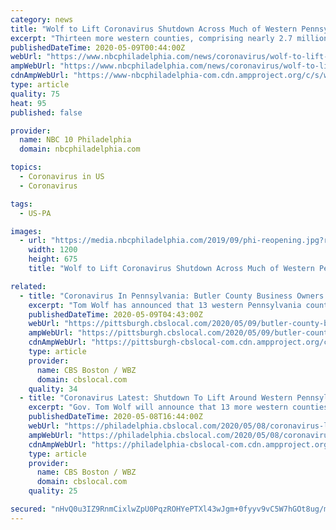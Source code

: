 ```yaml
---
category: news
title: "Wolf to Lift Coronavirus Shutdown Across Much of Western Pennsylvania"
excerpt: "Thirteen more western counties, comprising nearly 2.7 million residents and much of the Pittsburgh metropolitan area, can shed Gov. Tom Wolf’s most restrictive pandemic orders on movement and businesses next week,"
publishedDateTime: 2020-05-09T00:44:00Z
webUrl: "https://www.nbcphiladelphia.com/news/coronavirus/wolf-to-lift-coronavirus-shutdown-in-13-western-pennsylvania-counties/2389143/"
ampWebUrl: "https://www.nbcphiladelphia.com/news/coronavirus/wolf-to-lift-coronavirus-shutdown-in-13-western-pennsylvania-counties/2389143/?amp"
cdnAmpWebUrl: "https://www-nbcphiladelphia-com.cdn.ampproject.org/c/s/www.nbcphiladelphia.com/news/coronavirus/wolf-to-lift-coronavirus-shutdown-in-13-western-pennsylvania-counties/2389143/?amp"
type: article
quality: 75
heat: 95
published: false

provider:
  name: NBC 10 Philadelphia
  domain: nbcphiladelphia.com

topics:
  - Coronavirus in US
  - Coronavirus

tags:
  - US-PA

images:
  - url: "https://media.nbcphiladelphia.com/2019/09/phi-reopening.jpg?resize=1200%2C675"
    width: 1200
    height: 675
    title: "Wolf to Lift Coronavirus Shutdown Across Much of Western Pennsylvania"

related:
  - title: "Coronavirus In Pennsylvania: Butler County Business Owners Ready To Take Next Step In Coronavirus Reopening Plan"
    excerpt: "Tom Wolf has announced that 13 western Pennsylvania counties, including the heavily populated Pittsburgh metropolitan area, can shed his most restrictive coronavirus pandemic orders on movement and businesses."
    publishedDateTime: 2020-05-09T04:43:00Z
    webUrl: "https://pittsburgh.cbslocal.com/2020/05/09/butler-county-business-owners-ready-to-take-next-step/"
    ampWebUrl: "https://pittsburgh.cbslocal.com/2020/05/09/butler-county-business-owners-ready-to-take-next-step/amp/"
    cdnAmpWebUrl: "https://pittsburgh-cbslocal-com.cdn.ampproject.org/c/s/pittsburgh.cbslocal.com/2020/05/09/butler-county-business-owners-ready-to-take-next-step/amp/"
    type: article
    provider:
      name: CBS Boston / WBZ
      domain: cbslocal.com
    quality: 34
  - title: "Coronavirus Latest: Shutdown To Lift Around Western Pennsylvania Next Week As Stay-At-Home Orders Extended For Philadelphia Region"
    excerpt: "Gov. Tom Wolf will announce that 13 more western counties, including much of the Pittsburgh metropolitan area, can shed his most restrictive pandemic orders on movement and businesses next week, joining much of northern Pennsylvania that began emerging Friday."
    publishedDateTime: 2020-05-08T16:44:00Z
    webUrl: "https://philadelphia.cbslocal.com/2020/05/08/coronavirus-latest-shutdown-to-lift-around-western-pennsylvania-next-week-as-stay-at-home-orders-extended-for-philadelphia-region/"
    ampWebUrl: "https://philadelphia.cbslocal.com/2020/05/08/coronavirus-latest-shutdown-to-lift-around-western-pennsylvania-next-week-as-stay-at-home-orders-extended-for-philadelphia-region/amp/"
    cdnAmpWebUrl: "https://philadelphia-cbslocal-com.cdn.ampproject.org/c/s/philadelphia.cbslocal.com/2020/05/08/coronavirus-latest-shutdown-to-lift-around-western-pennsylvania-next-week-as-stay-at-home-orders-extended-for-philadelphia-region/amp/"
    type: article
    provider:
      name: CBS Boston / WBZ
      domain: cbslocal.com
    quality: 25

secured: "nHvQ0u3IZ9RnmCixlwZpU0PqzROHYePTXl43wJgm+0fyyv9vC5W7hGOt8ug/mZgH8iJsVDzKoygYiaiT5QFX8nzRaXuPAkVGSY5ThPbiTSPJAMHMMOwBmxfAd4eByfQxploW+p1/K0Da2jDJQPnkCRFI9nk1xcOX/HF4MEYsydNF2AMCZyUHQ0YbLkPV5CYJudNvGeHLqkTqf1bIbycaidI4PZzd5/YnGkm5iM9bXQX8zg9LA2W92NrqAQiij/Z245DYefFItMzi72e1i/QM26///ffkQR7l6oUA02y0N8cyopgif97mUYe3NIz79E43YcWeekLsPYax7UlGnlTWOsJBgBImppSLXVom1Q/y2UnygKS6GZKeklsLw6p6LU8lnYYaBegMwU5rfsF7cA1ZPgPBmUGSRRGhKLh/JgxG1TnG6MPl5Cd+1r6q2mpqXbi16pntkw2ze39K0LSxsvQx7g/WpLsp4Uj9g+Ak5GgBHss=;NF59cqoes+TPfIzuyZ+aZQ=="
---
```


